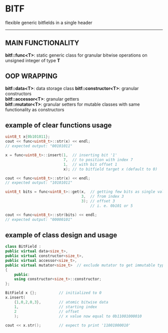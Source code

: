 # BITF

flexible generic bitfields in a single header
___
## MAIN FUNCTIONALITY
**bitf::func&lt;T&gt;**:         static generic class for granular bitwise operations on unsigned integer of type **T**
                            
## OOP WRAPPING
**bitf::data&lt;T&gt;**:         data storage class
**bitf::constructor&lt;T&gt;**:  granular constructors  
**bitf::accessor&lt;T&gt;**:     granular getters  
**bitf::mutator&lt;T&gt;**:      granular setters for mutable classes with same functionality as constructors  

## example of clear functions usage
```c++
uint8_t x{0b101011};
cout << func<uint8_t>::str(x) << endl;
// expected output: "00101011"

x = func<uint8_t>::insert(1,  // inserting bit '1'
                          7,  // to position with index 7
                          1,  // with bit offset 1
                          x); // to bitfield target x (default to 0)

cout << func<uint8_t>::str(x) << endl;
// expected output: "10101011"

uint8_t bits = func<uint8_t>::get(x,  // getting few bits as single value from bitfield source x
                                  3,  // from index 3
                                  3); // offset 3
                                      // i. e. 0b101 or 5

cout << func<uint8_t>::str(bits) << endl;
// expected output: "00000101"                    
```
    
## example of class design and usage
```c++
class BitField :
public virtual data<size_t>,
public virtual constructor<size_t>, 
public virtual accessor<size_t>,
public virtual mutator<size_t>  // exclude mutator to get immutable type
{
    public:
    using constructor<size_t>::constructor;
};

BitField x {};          // initialized to 0
x.insert(
    {1,0,2,0,3},        // atomic bitwise data
    1,                  // starting index
    2                   // offset
    );                  // x value now equal to 0b11001000010
    
cout << x.str();        // expect to print '11001000010'
```
